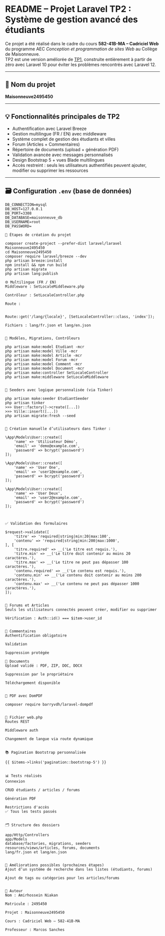 # README – Projet Laravel TP2 : Système de gestion avancé des étudiants

Ce projet a été réalisé dans le cadre du cours **582-41B-MA – Cadriciel Web** du programme AEC _Conception et programmation de sites Web_ au Collège de Maisonneuve.  
TP2 est une version améliorée de [TP1](https://github.com/Amir-nkn/Laravel-TP-1), construite entièrement à partir de zéro avec Laravel 10 pour éviter les problèmes rencontrés avec Laravel 12.

---

## 🌟 Nom du projet

**Maisonneuve2495450**

---

## 💡 Fonctionnalités principales de TP2

- Authentification avec Laravel Breeze
- Gestion multilingue (FR / EN) avec middleware
- Système complet de gestion des étudiants et villes
- Forum (Articles + Commentaires)
- Répertoire de documents (upload + génération PDF)
- Validation avancée avec messages personnalisés
- Design Bootstrap 5 + vues Blade multilingues
- Accès restreint : seuls les utilisateurs authentifiés peuvent ajouter, modifier ou supprimer les ressources

---

## 🗃️ Configuration `.env` (base de données)

```env
DB_CONNECTION=mysql
DB_HOST=127.0.0.1
DB_PORT=3308
DB_DATABASE=maisonneuve_db
DB_USERNAME=root
DB_PASSWORD=

🚀 Étapes de création du projet

composer create-project --prefer-dist laravel/laravel Maisonneuve2495450
cd Maisonneuve2495450
composer require laravel/breeze --dev
php artisan breeze:install
npm install && npm run build
php artisan migrate
php artisan lang:publish

🌐 Multilingue (FR / EN)
Middleware : SetLocaleMiddleware.php

Contrôleur : SetLocaleController.php

Route :


Route::get('/lang/{locale}', [SetLocaleController::class, 'index']);

Fichiers : lang/fr.json et lang/en.json


📄 Modèles, Migrations, Contrôleurs

php artisan make:model Etudiant -mcr
php artisan make:model Ville -mcr
php artisan make:model Article -mcr
php artisan make:model Forum -mcr
php artisan make:model Comment -mcr
php artisan make:model Document -mcr
php artisan make:controller SetLocaleController
php artisan make:middleware SetLocaleMiddleware


🌱 Seeders avec logique personnalisée (via Tinker)

php artisan make:seeder EtudiantSeeder
php artisan tinker
>>> User::factory()->create([...])
>>> Ville::insert([...])
php artisan migrate:fresh --seed


🌱 Création manuelle d’utilisateurs dans Tinker :

\App\Models\User::create([
    'name' => 'Utilisateur Démo',
    'email' => 'demo@example.com',
    'password' => bcrypt('password')
]);

\App\Models\User::create([
    'name' => 'User One',
    'email' => 'user1@example.com',
    'password' => bcrypt('password')
]);

\App\Models\User::create([
    'name' => 'User Deux',
    'email' => 'user2@example.com',
    'password' => bcrypt('password')
]);



✅ Validation des formulaires

$request->validate([
    'titre' => 'required|string|min:20|max:100',
    'contenu' => 'required|string|min:200|max:1000',
], [
    'titre.required' => __('Le titre est requis.'),
    'titre.min' => __('Le titre doit contenir au moins 20 caractères.'),
    'titre.max' => __('Le titre ne peut pas dépasser 100 caractères.'),
    'contenu.required' => __('Le contenu est requis.'),
    'contenu.min' => __('Le contenu doit contenir au moins 200 caractères.'),
    'contenu.max' => __('Le contenu ne peut pas dépasser 1000 caractères.'),
]);


🧾 Forums et Articles
Seuls les utilisateurs connectés peuvent créer, modifier ou supprimer

Vérification : Auth::id() === $item->user_id


💬 Commentaires
Authentification obligatoire

Validation

Suppression protégée

📎 Documents
Upload validé : PDF, ZIP, DOC, DOCX

Suppression par le propriétaire

Téléchargement disponible


📄 PDF avec DomPDF

composer require barryvdh/laravel-dompdf


🧭 Fichier web.php
Routes REST

Middleware auth

Changement de langue via route dynamique


📚 Pagination Bootstrap personnalisée

{{ $items->links('pagination::bootstrap-5') }}


📊 Tests réalisés
Connexion

CRUD étudiants / articles / forums

Génération PDF

Restrictions d'accès
✅ Tous les tests passés


🗂️ Structure des dossiers

app/Http/Controllers
app/Models
database/factories, migrations, seeders
resources/views/articles, forums, documents
lang/fr.json et lang/en.json


🔧 Améliorations possibles (prochaines étapes)
Ajout d’un système de recherche dans les listes (étudiants, forums)

Ajout de tags ou catégories pour les articles/forums


👤 Auteur
Nom : Amirhossein Niakan

Matricule : 2495450

Projet : Maisonneuve2495450

Cours : Cadriciel Web – 582-41B-MA

Professeur : Marcos Sanches
```
